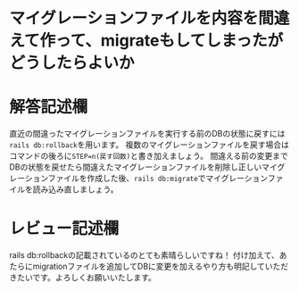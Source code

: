 # マイグレーションファイルを内容を間違えて作って、migrateもしてしまったがどうしたらよいか
# 解答記述欄

直近の間違ったマイグレーションファイルを実行する前のDBの状態に戻すには```rails db:rollback```を用います。
複数のマイグレーションファイルを戻す場合はコマンドの後ろに```STEP=n(戻す回数)```と書き加えましょう。
間違える前の変更までDBの状態を戻せたら間違えたマイグレーションファイルを削除し正しいマイグレーションファイルを作成した後、```rails db:migrate```でマイグレーションファイルを読み込み直しましょう。



# レビュー記述欄
rails db:rollbackの記載されているのとても素晴らしいですね！
付け加えて、あたらにmigrationファイルを追加してDBに変更を加えるやり方も明記していただきたいです。よろしくお願いいたします。

